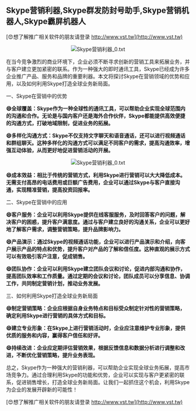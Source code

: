 ## **Skype营销利器,Skype群发防封号助手,Skype营销机器人,Skype霸屏机器人**

[😍想了解推广相关软件的朋友请登录 http://www.vst.tw](http://www.vst.tw)

 <center><img src="https://vst.tw/MP4/tuiguang/png/0.png" alt="Skype营销利器_0.txt"></center>

在当今竞争激烈的商业环境下，企业必须不断寻求创新的营销工具来拓展业务，并与客户建立更加紧密的联系。作为一种强大的即时通讯工具，Skype已经成为许多企业推广产品、服务和品牌的重要利器。本文将探讨Skype在营销领域的优势和应用，以及如何利用Skype打造全球业务新局面。

一、Skype在营销中的优势

**😄全球覆盖：Skype作为一种全球性的通讯工具，可以帮助企业实现全球范围内的沟通和合作。无论是与国内客户还是海外合作伙伴，Skype都能提供高效便捷的沟通方式，打破地域限制，促进业务的拓展。**

**😄多样化沟通方式：Skype不仅支持文字聊天和语音通话，还可以进行视频通话和群组聊天。这种多样化的沟通方式可以满足不同客户的需求，提高沟通效率，增强互动体验，从而更好地促进营销活动的开展。**

 <center><img src="https://vst.tw/MP4/tuiguang/png/1.png" alt="Skype营销利器_0.txt"></center>

**😄成本效益：相比于传统的营销方式，利用Skype进行营销可以大大降低成本。无需支付高昂的电话费用或巨额广告费用，企业可以通过Skype与客户直接沟通，实现精准营销，提高投资回报率。**

二、Skype在营销中的应用

**😄客户服务：企业可以利用Skype提供在线客服服务，及时回答客户的问题，解决客户的困惑，提升客户满意度。通过与客户建立良好的沟通关系，企业可以更好地了解客户需求，调整营销策略，提升品牌影响力。**

**😄产品演示：通过Skype的视频通话功能，企业可以进行产品演示和介绍，向客户展示产品的特点和优势，提升客户对产品的了解和信任度。这种直观的展示方式可以有效吸引客户注意，促成销售。**

**😄团队协作：企业可以利用Skype建立团队会议和讨论，促进内部沟通和协作，提高团队效率和工作质量。通过定期的会议和讨论，团队成员可以分享信息、协调工作，共同制定营销计划，推动业务发展。**

三、如何利用Skype打造全球业务新局面

**😄制定营销策略：企业应根据自身业务特点和目标受众制定针对性的营销策略，确定利用Skype进行营销的具体方式和目标。**

**😄建立专业形象：在Skype上进行营销活动时，企业应注意维护专业形象，提供优质的服务和内容，赢得客户信任和好评。**

**😄持续改进：企业应定期评估营销效果，根据反馈信息和数据分析进行调整和改进，不断优化营销策略，提升业务表现。**

总之，Skype作为一种强大的营销利器，可以帮助企业实现全球业务拓展，提高市场竞争力。通过合理利用Skype的功能和优势，企业可以实现与客户更紧密的联系，促进销售增长，打造全球业务新局面。让我们一起抓住这个机会，利用Skype为企业的发展开辟新的可能性！

[😍想了解推广相关软件的朋友请登录 http://www.vst.tw](http://www.vst.tw)



